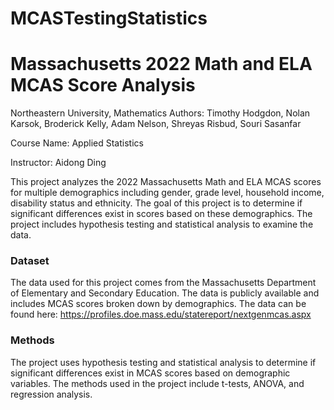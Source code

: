 # MCASTestingStatistics

**<h1>Massachusetts 2022 Math and ELA MCAS Score Analysis</h1>**
Northeastern University, Mathematics
Authors: Timothy Hodgdon, Nolan Karsok, Broderick Kelly, Adam Nelson, Shreyas Risbud, Souri Sasanfar

Course Name: Applied Statistics

Instructor: Aidong Ding

This project analyzes the 2022 Massachusetts Math and ELA MCAS scores for multiple demographics including gender, grade level, household income, disability status and ethnicity. The goal of this project is to determine if significant differences exist in scores based on these demographics. The project includes hypothesis testing and statistical analysis to examine the data.

**<h3>Dataset</h3>**
The data used for this project comes from the Massachusetts Department of Elementary and Secondary Education. The data is publicly available and includes MCAS scores broken down by demographics. The data can be found here: https://profiles.doe.mass.edu/statereport/nextgenmcas.aspx

**<h3>Methods</h3>**
The project uses hypothesis testing and statistical analysis to determine if significant differences exist in MCAS scores based on demographic variables. The methods used in the project include t-tests, ANOVA, and regression analysis.
